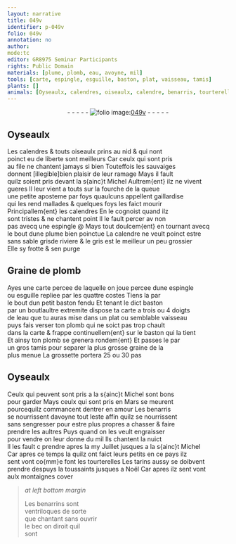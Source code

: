 ```yaml
---
layout: narrative
title: 049v
identifier: p-049v
folio: 049v
annotation: no
author:
mode:tc
editor: GR8975 Seminar Participants
rights: Public Domain
materials: [plume, plomb, eau, avoyne, mil]
tools: [carte, espingle, esguille, baston, plat, vaisseau, tamis]
plants: []
animals: [Oyseaulx, calendres, oiseaulx, calendre, benarris, tourterelles, tarins, benarrins]
---
```


<div class="folio" align="center">- - - - - <a href="http://gallica.bnf.fr/ark:/12148/btv1b10500001g/f104.image" target="_blank"><img src="https://cu-mkp.github.io/2017-workshop-edition/assets/photo-icon.png" alt="folio image: " style="display:inline-block; margin-bottom:-3px;"/>049v</a> - - - - - </div>  
  

## <span class="al">Oyseaulx</span>

 
Les <span class="al">calendres</span> & touts <span class="al">oiseaulx</span> prins au nid & qui nont<br/> poinct eu de liberte sont meilleurs Car ceulx qui sont pris<br/> au file ne chantent jamays si bien Touteffois les sauvaiges<br/> donnent [illegible]bien plaisir de leur ramage Mays il fault<br/> quilz soient pris devant la s{ainc}t Michel Aultrem{ent} ilz ne vivent<br/> gueres Il leur vient a touts sur la fourche de la queue<br/> une petite aposteme par foys quaulcuns appellent gaillardise<br/> qui les rend mallades & quelques foys les faict mourir<br/> Principallem{ent} les <span class="al">calendres</span> En le cognoist quand ilz<br/> sont tristes & ne chantent point Il le fault percer av non<br/> pas avecq une espingle @ Mays tout doulcem{ent} en tournant avecq<br/> le bout dune <span class="m">plume</span> bien poinctue La <span class="al">calendre</span> ne veult poinct estre<br/> sans sable grisde riviere & le gris est le meilleur un peu grossier<br/> Elle sy frotte & sen purge 
 
 
  

## Graine de <span class="m">plomb</span>

 
 Ayes une <span class="tl">carte</span> percee de laquelle on joue percee dune <span class="tl">espingle</span><br/> ou <span class="tl">esguille</span> repliee par les quattre costes Tiens la par<br/> le bout dun petit <span class="tl">baston</span> fendu Et tenant le dict <span class="tl">baston</span><br/> par un boutlaultre extremite dispose ta <span class="tl">carte</span> a trois ou 4 <span class="ms"><span class="bp">doigts</span></span><br/> de l<span class="m">eau</span> que tu auras mise dans un <span class="tl">plat</span> ou semblable <span class="tl">vaisseau</span><br/> puys fais verser ton <span class="m">plomb</span> qui ne soict pas trop chault<br/> dans la <span class="tl">carte</span> & frappe continuellem{ent} sur le <span class="tl">baston</span> qui la tient<br/> Et ainsy ton <span class="m">plomb</span> se grenera rondem{ent} Et passes le par<br/> un gros <span class="tl">tamis</span> pour separer la plus grosse graine de la<br/> plus menue La grossette portera 25 ou 30 <span class="ms">pas</span> 
 
 
  

## <span class="al">Oyseaulx</span>

 
Ceulx qui peuvent sont pris a la s{ainc}t Michel sont bons<br/> pour garder Mays ceulx qui sont pris en Mars se meurent<br/> pourcequilz commancent dentrer en amour Les <span class="al">benarris</span><br/> se nourrissent d<span class="m">avoyne</span> tout leste affin quilz se nourrissent<br/> sans sengresser pour estre plus propres a chasser & faire<br/> prendre les aultres Puys quand on les veult engraisser<br/> pour vendre on leur donne du <span class="m">mil</span> Ils chantent la nuict<br/> Il les fault c prendre apres la my Juillet jusques a la s{ainc}t Michel<br/> Car apres ce temps la quilz ont faict leurs petits en ce pays ilz<br/> sent vont co{mm}e font les <span class="al">tourterelles</span> Les <span class="al">tarins</span> aussy se doibvent<br/> prendre despuys la toussaints jusques a Noël Car apres ilz sent vont<br/> aulx montaignes cover 
 
> *at left bottom margin*
> 
>   Les <span class="al">benarrins</span> sont<br/> ventriloques de sorte<br/> que chantant sans ouvrir<br/> le bec on diroit quil<br/> sont
 
